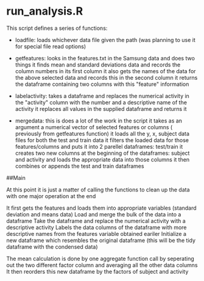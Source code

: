 # run_analysis.R

This script defines a series of functions:

* loadfile: loads whichever data file given the path (was planning to use it for special file read options)

* getfeatures: looks in the features.txt in the Samsung data and does two things
  it finds mean and standard deviations data and records the column numbers in its first column
  it also gets the names of the data for the above selected data and records this in the second column
  it returns the dataframe containing two columns with this "feature" information

* labelactivity: takes a dataframe and replaces the numerical activity in the "activity" column with the number and a descriptive   name of the activity
  it replaces all values in the supplied dataframe and returns it

* mergedata:  this is does a lot of the work in the script
  it takes as an argument a numerical vector of selected features or columns ( previously from getfeatures function)
  it loads all the y, x, subject data files for both the test and train data
  it filters the loaded data for those features/columns and puts it into 2 parellel dataframes: test/train
  it creates two new columns at the beginning of the dataframes: subject and activity and loads the appropriate data into those   columns
  it then combines or appends the test and train dataframes
  
  
##Main

At this point it is just a matter of calling the functions to clean up the data with one major operation at the end

It first gets the features and loads them into appropriate variables (standard deviation and means data)
Load and merge the bulk of the data into a dataframe
Take the dataframe and replace the numerical activity with a descriptive activity
Labels the data columns of the dataframe with more descriptive names from the features variable obtained eariler
Initialize a new dataframe which resembles the original dataframe (this will be the tidy dataframe with the condensed data)

The mean calculation is done by one aggregate function call by seperating out the two different factor column and averaging all the other data columns
It then reorders this new dataframe by the factors of subject and activity
